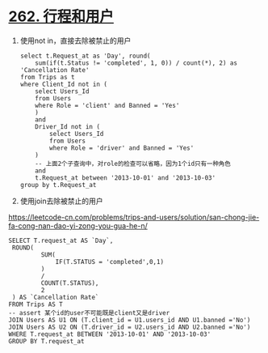 # [262. 行程和用户](https://leetcode-cn.com/problems/trips-and-users/)

1. 使用not in，直接去除被禁止的用户

   ```mysql
   select t.Request_at as 'Day', round(
       sum(if(t.Status != 'completed', 1, 0)) / count(*), 2) as 'Cancellation Rate'
   from Trips as t
   where Client_Id not in (
       select Users_Id
       from Users
       where Role = 'client' and Banned = 'Yes'
       )
       and
       Driver_Id not in (
           select Users_Id
           from Users
           where Role = 'driver' and Banned = 'Yes'
       )
       -- 上面2个子查询中，对role的检查可以省略，因为1个id只有一种角色
       and
       t.Request_at between '2013-10-01' and '2013-10-03'
   group by t.Request_at
   ```

   

2.  使用join去除被禁止的用户

   https://leetcode-cn.com/problems/trips-and-users/solution/san-chong-jie-fa-cong-nan-dao-yi-zong-you-gua-he-n/ 
   
   ```mysql
   SELECT T.request_at AS `Day`, 
   	ROUND(
   			SUM(
   				IF(T.STATUS = 'completed',0,1)
   			)
   			/ 
   			COUNT(T.STATUS),
   			2
   	) AS `Cancellation Rate`
   FROM Trips AS T
   -- assert 某个id的user不可能既是client又是driver
   JOIN Users AS U1 ON (T.client_id = U1.users_id AND U1.banned ='No')
   JOIN Users AS U2 ON (T.driver_id = U2.users_id AND U2.banned ='No')
   WHERE T.request_at BETWEEN '2013-10-01' AND '2013-10-03'
GROUP BY T.request_at
   ```

